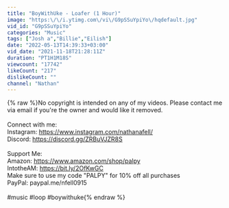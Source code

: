 ```yaml
---
title: "BoyWithUke - Loafer (1 Hour)"
image: "https:\/\/i.ytimg.com\/vi\/G9pSSuYpiYo\/hqdefault.jpg"
vid_id: "G9pSSuYpiYo"
categories: "Music"
tags: ["Josh a","Billie","Eilish"]
date: "2022-05-13T14:39:33+03:00"
vid_date: "2021-11-18T21:28:11Z"
duration: "PT1H1M18S"
viewcount: "17742"
likeCount: "217"
dislikeCount: ""
channel: "Nathan"
---
```

{% raw %}No copyright is intended on any of my videos. Please contact me via email if you're the owner and would like it removed.<br /><br />Connect with me: <br />Instagram: <a rel="nofollow" target="blank" href="https://www.instagram.com/nathanafell/">https://www.instagram.com/nathanafell/</a><br />Discord: <a rel="nofollow" target="blank" href="https://discord.gg/ZRBuVJZR8S">https://discord.gg/ZRBuVJZR8S</a><br /><br />Support Me: <br />Amazon: <a rel="nofollow" target="blank" href="https://www.amazon.com/shop/palpy">https://www.amazon.com/shop/palpy</a><br />IntotheAM: <a rel="nofollow" target="blank" href="https://bit.ly/2OfKwGC">https://bit.ly/2OfKwGC</a><br />Make sure to use my code &quot;PALPY&quot; for 10% off all purchases<br />PayPal: paypal.me/nfell0915<br /><br />#music #loop #boywithuke{% endraw %}
